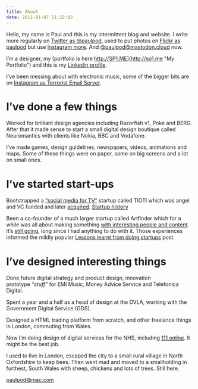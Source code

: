 ```yaml
---
title: About
date: 2011-01-07 11:22:03
---
```


Hello, my name is Paul and this is my intermittent blog and website. I write more regularly on [Twitter as @paulpod](http://twitter.com/paulpod "@paulpod on Twitter"), used to put photos on [Flickr as paulpod](http://flickr.com/paulpod "Flickr photos") but use [Instagram more](https://www.instagram.com/paulpod/ "Instagram photos"). And [@paulpod@mastodon.cloud](https://mastodon.cloud/web/accounts/7288#) now.

I’m a designer, my [portfolio is here http://SP1.ME](http://sp1.me "My Portfolio") and this is my [Linkedin profile](http://uk.linkedin.com/in/paulpod "Paulpod on Linkedin"). 

I’ve been messing about with electronic music, some of the bigger bits are on [Instagram as Terrorist Email Server](https://www.instagram.com/terroristemailserver/ "Music videos on Instagram").

I’ve done a few things
===
Worked for brilliant design agencies including Razorfish v1, Poke and BERG. After that it made sense to start a small digital design boutique called Neuromantics with clients like Nokia, BBC and Vodafone. 

I’ve made games, design guidelines, newspapers, videos, animations and maps. Some of these things were on paper, some on big screens and a lot on small ones. 

I’ve started start-ups
===
Bootstrapped a [“social media for TV”](https://www.theguardian.com/technology/blog/2007/oct/01/tiotireadytolaunchnewsoci "TIOTI in The Guardian") startup called TIOTI which was angel and VC funded and later [acquired](https://www.theguardian.com/media/pda/2008/dec/05/television-startups "TIOTI acquisition in The Guardian"). [Startup history](https://techcrunch.com/2007/10/21/tioticom-wins-seven-figures-from-pond/)

Been a co-founder of a much larger startup called Artfinder which for a while was all about making something [with interesting people and content](https://www.wired.co.uk/article/personal-curators "Artfinder in Wired magazine"). It’s [still going](https://www.artfinder.com "Artfinder"), long since I had anything to do with it. Those experiences informed the mildly popular [Lessons learnt from doing startups](http://www.neuromantics.net/blog/?p=327 "Lessons learnt doing startups") post. 

I’ve designed interesting things
===
Done future digital strategy and product design, innovation prototype _“stuff”_ for EMI Music, Money Advice Service and Telefonica Digital. 

Spent a year and a half as a head of design at the DVLA, working with the Government Digital Service (GDS). 

Designed a HTML trading platform from scratch, and other freelance things in London, commuting from Wales.

Now I’m doing design of digital services for the NHS, including [111 online](https://111.nhs.uk). It might be the best job.

I used to live in London, escaped the city to a small rural village in North Oxfordshire to keep bees. Then went mad and moved to a smallholding in furthest, South Wales with sheep, chickens and lots of trees. Still here.

paulpod@mac.com